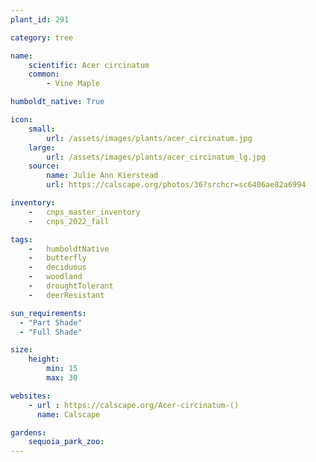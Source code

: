 ```yaml
---
plant_id: 291

category: tree

name: 
    scientific: Acer circinatum
    common: 
        - Vine Maple

humboldt_native: True

icon: 
    small: 
        url: /assets/images/plants/acer_circinatum.jpg 
    large: 
        url: /assets/images/plants/acer_circinatum_lg.jpg 
    source: 
        name: Julie Ann Kierstead 
        url: https://calscape.org/photos/36?srchcr=sc6406ae82a6994 

inventory: 
    -   cnps_master_inventory
    -   cnps_2022_fall

tags:  
    -   humboldtNative
    -   butterfly
    -   deciduous
    -   woodland
    -   droughtTolerant
    -   deerResistant

sun_requirements:
  - "Part Shade"
  - "Full Shade"

size:
    height: 
        min: 15
        max: 30

websites:
    - url : https://calscape.org/Acer-circinatum-()
      name: Calscape

gardens: 
    sequoia_park_zoo:
---
```

